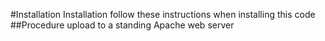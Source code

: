 #Installation Installation
follow these instructions when installing this code
##Procedure
upload to a standing Apache web server